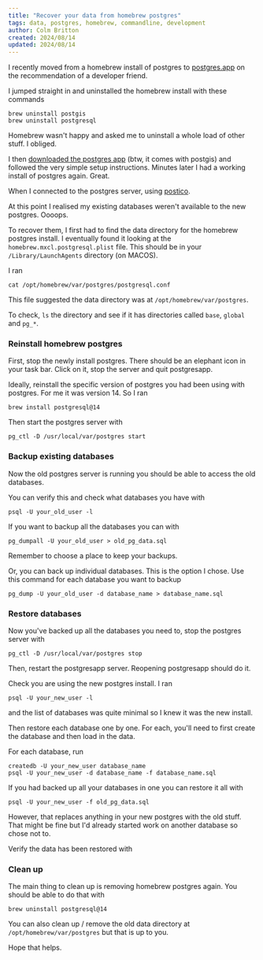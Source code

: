 ```yaml
---
title: "Recover your data from homebrew postgres"
tags: data, postgres, homebrew, commandline, development
author: Colm Britton
created: 2024/08/14
updated: 2024/08/14
---
```


I recently moved from a homebrew install of postgres to [postgres.app](https://postgresapp.com/) on the recommendation of a developer friend.

I jumped straight in and uninstalled the homebrew install with these commands

```
brew uninstall postgis
brew uninstall postgresql
```

Homebrew wasn't happy and asked me to uninstall a whole load of other stuff. I obliged.

I then [downloaded the postgres app](https://postgresapp.com/downloads.html) (btw, it comes with postgis) and followed the very simple setup instructions. Minutes later I had a working install of postgres again. Great.

When I connected to the postgres server, using [postico](https://eggerapps.at/postico2/).

At this point I realised my existing databases weren't available to the new postgres. Oooops.

To recover them, I first had to find the data directory for the homebrew postgres install. I eventually found it looking at the `homebrew.mxcl.postgresql.plist` file. This should be in your `/Library/LaunchAgents` directory (on MACOS).

I ran
```
cat /opt/homebrew/var/postgres/postgresql.conf
```

This file suggested the data directory was at `/opt/homebrew/var/postgres`.

To check, `ls` the directory and see if it has directories called `base`, `global` and `pg_*`.

### Reinstall homebrew postgres

First, stop the newly install postgres. There should be an elephant icon in your task bar. Click on it, stop the server and quit postgresapp.

Ideally, reinstall the specific version of postgres you had been using with postgres. For me it was version 14. So I ran

```
brew install postgresql@14
```

Then start the postgres server with

```
pg_ctl -D /usr/local/var/postgres start
```

### Backup existing databases

Now the old postgres server is running you should be able to access the old databases.

You can verify this and check what databases you have with
```
psql -U your_old_user -l
```

If you want to backup all the databases you can with
```
pg_dumpall -U your_old_user > old_pg_data.sql
```
Remember to choose a place to keep your backups.

Or, you can back up individual databases. This is the option I chose. Use this command for each database you want to backup

```
pg_dump -U your_old_user -d database_name > database_name.sql
```

### Restore databases

Now you've backed up all the databases you need to, stop the postgres server with
```
pg_ctl -D /usr/local/var/postgres stop
```

Then, restart the postgresapp server. Reopening postgresapp should do it.

Check you are using the new postgres install. I ran

```
psql -U your_new_user -l
```
and the list of databases was quite minimal so I knew it was the new install.

Then restore each database one by one. For each, you'll need to first create the database and then load in the data.

For each database, run
```
createdb -U your_new_user database_name
psql -U your_new_user -d database_name -f database_name.sql
```

If you had backed up all your databases in one you can restore it all with
```
psql -U your_new_user -f old_pg_data.sql
```

However, that replaces anything in your new postgres with the old stuff. That might be fine but I'd already started work on another database so chose not to.

Verify the data has been restored with 

### Clean up

The main thing to clean up is removing homebrew postgres again. You should be able to do that with 
```
brew uninstall postgresql@14
```

You can also clean up / remove the old data directory at `/opt/homebrew/var/postgres` but that is up to you.

Hope that helps.
